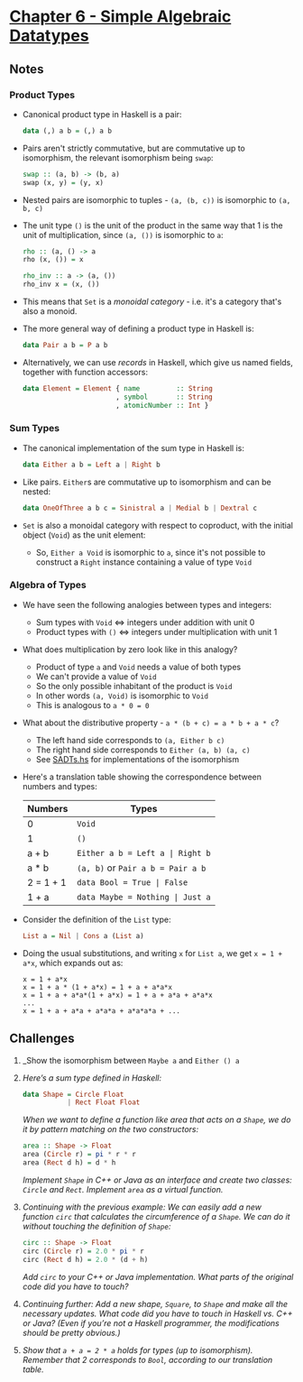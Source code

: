 # [Chapter 6 - Simple Algebraic Datatypes](https://bartoszmilewski.com/2015/01/13/simple-algebraic-data-types)

## Notes

### Product Types

- Canonical product type in Haskell is a pair:
    ```haskell
    data (,) a b = (,) a b
    ```

- Pairs aren't strictly commutative, but are commutative up to isomorphism, the
  relevant isomorphism being `swap`:
    ```haskell
    swap :: (a, b) -> (b, a)
    swap (x, y) = (y, x)
    ```

- Nested pairs are isomorphic to tuples - `(a, (b, c))` is isomorphic to `(a, b,
  c)`

- The unit type `()` is the unit of the product in the same way that 1 is the
  unit of multiplication, since `(a, ())` is isomorphic to `a`:
    ```haskell
    rho :: (a, () -> a
    rho (x, ()) = x

    rho_inv :: a -> (a, ())
    rho_inv x = (x, ())
    ```

- This means that `Set` is a _monoidal category_ - i.e. it's a category that's
  also a monoid.

- The more general way of defining a product type in Haskell is:
    ```haskell
    data Pair a b = P a b
    ```

- Alternatively, we can use _records_ in Haskell, which give us named fields,
  together with function accessors:
    ```haskell
    data Element = Element { name         :: String
                           , symbol       :: String
                           , atomicNumber :: Int }
    ```


### Sum Types

- The canonical implementation of the sum type in Haskell is:
    ```haskell
    data Either a b = Left a | Right b
    ```

- Like pairs. `Either`s are commutative up to isomorphism and can be nested:
    ```haskell
    data OneOfThree a b c = Sinistral a | Medial b | Dextral c
    ```

- `Set` is also a monoidal category with respect to coproduct, with the initial
  object (`Void`) as the unit element:
  - So, `Either a Void` is isomorphic to `a`, since it's not possible to
    construct a `Right` instance containing a value of type `Void`


### Algebra of Types

- We have seen the following analogies between types and integers:
    - Sum types with `Void` <=> integers under addition with unit 0
    - Product types with `()` <=> integers under multiplication with unit 1

- What does multiplication by zero look like in this analogy?
    - Product of type `a` and `Void` needs a value of both types
    - We can't provide a value of `Void`
    - So the only possible inhabitant of the product is `Void`
    - In other words `(a, Void)` is isomorphic to `Void`
    - This is analogous to `a * 0 = 0`

- What about the distributive property - `a * (b + c) = a * b + a * c`?
    - The left hand side corresponds to `(a, Either b c)`
    - The right hand side corresponds to `Either (a, b) (a, c)`
    - See [SADTs.hs](SADTs.hs) for implementations of the isomorphism

- Here's a translation table showing the correspondence between numbers and
  types:

    | Numbers   | Types                                           |
    | --------- | ----------------------------------------------- |
    | 0         | `Void`                                          |
    | 1         | `()`                                            |
    | a + b     | <code>Either a b = Left a &#124; Right b</code> |
    | a * b     | `(a, b)` or `Pair a b = Pair a b`               |
    | 2 = 1 + 1 | <code>data Bool = True &#124; False</code>      |
    | 1 + a     | <code>data Maybe = Nothing &#124; Just a</code> |

- Consider the definition of the `List` type:
    ```haskell
    List a = Nil | Cons a (List a)
    ```

- Doing the usual substitutions, and writing `x` for `List a`, we get `x = 1 +
  a*x`, which expands out as:

    ```
    x = 1 + a*x
    x = 1 + a * (1 + a*x) = 1 + a + a*a*x
    x = 1 + a + a*a*(1 + a*x) = 1 + a + a*a + a*a*x
    ...
    x = 1 + a + a*a + a*a*a + a*a*a*a + ...
    ```



## Challenges

1. _Show the isomorphism between `Maybe a` and `Either () a`

2. _Here’s a sum type defined in Haskell:_

    ```haskell
    data Shape = Circle Float
               | Rect Float Float
    ```

    _When we want to define a function like area that acts on a `Shape`, we do it
    by pattern matching on the two constructors:_

    ```haskell
    area :: Shape -> Float
    area (Circle r) = pi * r * r
    area (Rect d h) = d * h
    ```

    _Implement `Shape` in C++ or Java as an interface and create two classes:
    `Circle` and `Rect`.  Implement `area` as a virtual function._

3. _Continuing with the previous example: We can easily add a new function
   `circ` that calculates the circumference of a `Shape`. We can do it without
   touching the definition of `Shape`:_

    ```haskell
    circ :: Shape -> Float
    circ (Circle r) = 2.0 * pi * r
    circ (Rect d h) = 2.0 * (d + h)
    ```

    _Add `circ` to your C++ or Java implementation.  What parts of the original
    code did you have to touch?_

4. _Continuing further: Add a new shape, `Square`, to `Shape` and make all the
   necessary updates.  What code did you have to touch in Haskell vs. C++ or
   Java? (Even if you’re not a Haskell programmer, the modifications should be
   pretty obvious.)_

5. _Show that `a + a = 2 * a` holds for types (up to isomorphism).  Remember
   that 2 corresponds to `Bool`, according to our translation table._
